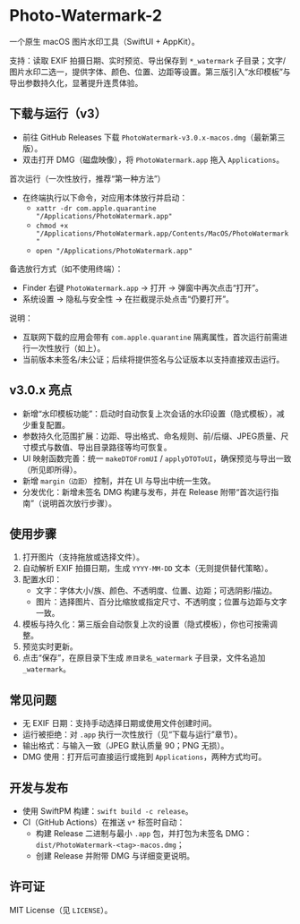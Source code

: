 # Photo-Watermark-2

一个原生 macOS 图片水印工具（SwiftUI + AppKit）。

支持：读取 EXIF 拍摄日期、实时预览、导出保存到 `*_watermark` 子目录；文字/图片水印二选一，提供字体、颜色、位置、边距等设置。第三版引入“水印模板”与导出参数持久化，显著提升连贯体验。

## 下载与运行（v3）
- 前往 GitHub Releases 下载 `PhotoWatermark-v3.0.x-macos.dmg`（最新第三版）。
- 双击打开 DMG（磁盘映像），将 `PhotoWatermark.app` 拖入 `Applications`。

首次运行（一次性放行，推荐“第一种方法”）
- 在终端执行以下命令，对应用本体放行并启动：
  - `xattr -dr com.apple.quarantine "/Applications/PhotoWatermark.app"`
  - `chmod +x "/Applications/PhotoWatermark.app/Contents/MacOS/PhotoWatermark"`
  - `open "/Applications/PhotoWatermark.app"`

备选放行方式（如不使用终端）：
- Finder 右键 `PhotoWatermark.app` → 打开 → 弹窗中再次点击“打开”。
- 系统设置 → 隐私与安全性 → 在拦截提示处点击“仍要打开”。

说明：
- 互联网下载的应用会带有 `com.apple.quarantine` 隔离属性，首次运行前需进行一次性放行（如上）。
- 当前版本未签名/未公证；后续将提供签名与公证版本以支持直接双击运行。

## v3.0.x 亮点
- 新增“水印模板功能”：启动时自动恢复上次会话的水印设置（隐式模板），减少重复配置。
- 参数持久化范围扩展：边距、导出格式、命名规则、前/后缀、JPEG质量、尺寸模式与数值、导出目录路径等均可恢复。
- UI 映射函数完善：统一 `makeDTOFromUI` / `applyDTOToUI`，确保预览与导出一致（所见即所得）。
- 新增 `margin（边距）` 控制，并在 UI 与导出中统一生效。
- 分发优化：新增未签名 DMG 构建与发布，并在 Release 附带“首次运行指南”（说明首次放行步骤）。

## 使用步骤
1. 打开图片（支持拖放或选择文件）。
2. 自动解析 EXIF 拍摄日期，生成 `YYYY-MM-DD` 文本（无则提供替代策略）。
3. 配置水印：
   - 文字：字体大小/族、颜色、不透明度、位置、边距；可选阴影/描边。
   - 图片：选择图片、百分比缩放或指定尺寸、不透明度；位置与边距与文字一致。
4. 模板与持久化：第三版会自动恢复上次的设置（隐式模板），你也可按需调整。
5. 预览实时更新。
6. 点击“保存”，在原目录下生成 `原目录名_watermark` 子目录，文件名追加 `_watermark`。

## 常见问题
- 无 EXIF 日期：支持手动选择日期或使用文件创建时间。
- 运行被拒绝：对 `.app` 执行一次性放行（见“下载与运行”章节）。
- 输出格式：与输入一致（JPEG 默认质量 90；PNG 无损）。
- DMG 使用：打开后可直接运行或拖到 `Applications`，两种方式均可。

## 开发与发布
- 使用 SwiftPM 构建：`swift build -c release`。
- CI（GitHub Actions）在推送 `v*` 标签时自动：
  - 构建 Release 二进制与最小 `.app` 包，并打包为未签名 DMG：`dist/PhotoWatermark-<tag>-macos.dmg`；
  - 创建 Release 并附带 DMG 与详细变更说明。

## 许可证
MIT License（见 `LICENSE`）。

